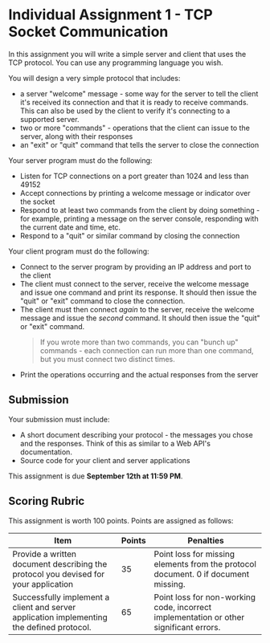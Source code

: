 # Individual Assignment 1 - TCP Socket Communication

In this assignment you will write a simple server and client that uses the TCP protocol. You can use any programming language you wish.

You will design a very simple protocol that includes:

* a server "welcome" message - some way for the server to tell the client it's received its connection and that it is ready to receive commands. This can also be used by the client to verify it's connecting to a supported server.
* two or more "commands" - operations that the client can issue to the server, along with their responses
* an "exit" or "quit" command that tells the server to close the connection

Your server program must do the following:

* Listen for TCP connections on a port greater than 1024 and less than 49152
* Accept connections by printing a welcome message or indicator over the socket
* Respond to at least two commands from the client by doing something - for example, printing a message on the server console, responding with the current date and time, etc.
* Respond to a "quit" or similar command by closing the connection

Your client program must do the following:

* Connect to the server program by providing an IP address and port to the client
* The client must connect to the server, receive the welcome message and issue one command and print its response. It should then issue the "quit" or "exit" command to close the connection.
* The client must then connect *again* to the server, receive the welcome message and issue the *second* command. It should then issue the "quit" or "exit" command.
    > If you wrote more than two commands, you can "bunch up" commands - each connection can run more than one command, but you must connect two distinct times.
* Print the operations occurring and the actual responses from the server

## Submission

Your submission must include:

* A short document describing your protocol - the messages you chose and the responses. Think of this as similar to a Web API's documentation.
* Source code for your client and server applications

This assignment is due **September 12th at 11:59 PM**.

## Scoring Rubric

This assignment is worth 100 points. Points are assigned as follows:

| Item | Points | Penalties |
|-|-|-|
| Provide a written document describing the protocol you devised for your application | 35 | Point loss for missing elements from the protocol document. 0 if document missing. |
| Successfully implement a client and server application implementing the defined protocol. | 65 | Point loss for non-working code, incorrect implementation or other significant errors.
